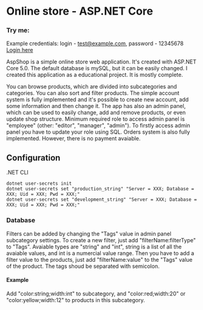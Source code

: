 # Online store - ASP.NET Core

### Try me:
Example credentials: login - test@example.com, password - 12345678
[Login here](https://shop.nasuta.dev/account/login)

AspShop is a simple online store web application. It's created with ASP.NET Core 5.0. The default database is mySQL, but it can be easily changed. 
I created this application as a educational project. It is mostly complete. 

You can browse products, which are divided into subcategories and categories. You can also sort and filter products. The simple account system is fully implemented and it's possible to create new account,
add some information and then change it. The app has also an admin panel, which can be used to easily change, add and remove products, or even update
shop structure. Minimum required role to access admin panel is "employee" (other: "editor", "manager", "admin"). To firstly access admin panel you have to 
update your role using SQL. Orders system is also fully implemented. However, there is no payment avaiable. 


## Configuration

.NET CLI
```
dotnet user-secrets init
dotnet user-secrets set "production_string" "Server = XXX; Database = XXX; Uid = XXX; Pwd = XXX;"
dotnet user-secrets set "development_string" "Server = XXX; Database = XXX; Uid = XXX; Pwd = XXX;"
```

### Database 
Filters can be added by changing the "Tags" value in admin panel subcategory settings. To create a new filter, just add "filterName:filterType" to "Tags".
Avaiable types are "string" and "int", string is a list of all the avaiable values, and int is a numercial value range. 
Then you have to add a filter value to the products, just add "filterName:value" to the "Tags" value of the product.
The tags shoud be separated with semicolon.

#### Example
Add "color:string;width:int" to subcategory, and "color:red;width:20" or "color:yellow;width:12" to products in this subcategory.
